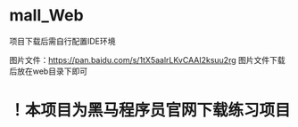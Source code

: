 # mall_Web

项目下载后需自行配置IDE环境

图片文件：https://pan.baidu.com/s/1tX5aalrLKvCAAI2ksuu2rg
图片文件下载后放在web目录下即可
# ！本项目为黑马程序员官网下载练习项目

